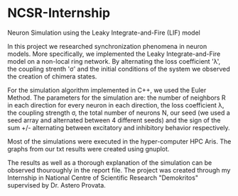 # NCSR-Internship
Neuron Simulation using the Leaky Integrate-and-Fire (LIF) model

In this project we researched synchronization phenomena in neuron models. More specifically, we implemented the Leaky Integrate-and-Fire model on a non-local ring network.
By alternating the loss coefficient 'λ', the coupling strenth 'σ' and the initial conditions of the system we observed the creation of chimera states.

For the simulation algorithm implemented in C++, we used the Euler Method. The parameters for the simulation are: the number of neighbors R in each direction for every neuron in each direction, the loss coefficient λ, the coupling strength σ, the total number of neurons N, our seed (we used a seed array and alternated between 4 different seeds) and the sign of the sum +/- alternating between excitatory and inhibitory behavior respectively.

Most of the simulations were executed in the hyper-computer HPC Aris. The graphs from our txt results were created using gnuplot.

The results as well as a thorough explanation of the simulation can be observed thouroughly in the report file.
The project was created through my Internship in National Centre of Scientific Research "Demokritos" supervised by Dr. Astero Provata.
